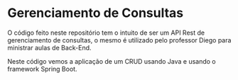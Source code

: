# Gerenciamento de Consultas

O código feito neste repositório tem o intuito de ser um API Rest de gerenciamento de consultas, o mesmo é utilizado pelo professor Diego para ministrar aulas de Back-End.

Neste código vemos a aplicação de um CRUD usando Java e usando o framework Spring Boot.